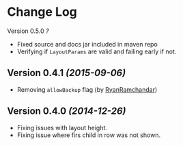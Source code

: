 Change Log
==========

Version 0.5.0 *?*
 * Fixed source and docs jar included in maven repo
 * Verifying if `LayoutParams` are valid and failing early if not.

Version 0.4.1 *(2015-09-06)*
----------------------------
 * Removing `allowBackup` flag (by [RyanRamchandar](https://github.com/RyanRamchandar))

Version 0.4.0 *(2014-12-26)*
----------------------------
 * Fixing issues with layout height.
 * Fixing issue where firs child in row was not shown.
